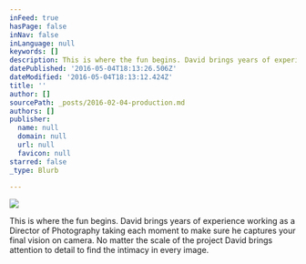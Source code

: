 ```yaml
---
inFeed: true
hasPage: false
inNav: false
inLanguage: null
keywords: []
description: This is where the fun begins. David brings years of experience working as a Director of Photography taking each moment to make sure he captures your final vision on camera. No matter the scale of the project David brings attention to detail to find the intimacy in every image.
datePublished: '2016-05-04T18:13:26.506Z'
dateModified: '2016-05-04T18:13:12.424Z'
title: ''
author: []
sourcePath: _posts/2016-02-04-production.md
authors: []
publisher:
  name: null
  domain: null
  url: null
  favicon: null
starred: false
_type: Blurb

---
```

![](https://the-grid-user-content.s3-us-west-2.amazonaws.com/0fbc8e51-1194-4510-9b21-0448b6132be3.jpg)

This is where the fun begins. David brings years of experience working as a Director of Photography taking each moment to make sure he captures your final vision on camera. No matter the scale of the project David brings attention to detail to find the intimacy in every image.